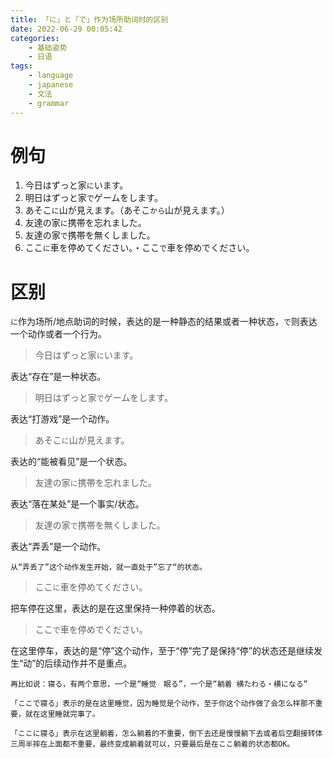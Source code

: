 ```yaml
---
title: 「に」と「で」作为场所助词时的区别
date: 2022-06-29 00:05:42
categories:
    - 基础姿势
    - 日语
tags:
    - language
    - japanese
    - 文法
    - grammar
---
```

# 例句
1. 今日はずっと家`に`います。
2. 明日はずっと家`で`ゲームをします。
3. あそこ`に`山が見えます。（あそこ`から`山が見えます。）
4. 友達の家`に`携帯を忘れました。
5. 友達の家`で`携帯を無くしました。
6. ここ`に`車を停めてください。・ここ`で`車を停めでください。

# 区别
`に`作为场所/地点助词的时候，表达的是一种静态的结果或者一种状态，`で`则表达一个动作或者一个行为。

> 今日はずっと家`に`います。

表达“存在”是一种状态。

> 明日はずっと家`で`ゲームをします。

表达“打游戏”是一个动作。

> あそこ`に`山が見えます。

表达的“能被看见”是一个状态。

> 友達の家`に`携帯を忘れました。

表达“落在某处”是一个事实/状态。

> 友達の家`で`携帯を無くしました。

表达“弄丢”是一个动作。

`从“弄丢了”这个动作发生开始，就一直处于”忘了“的状态。`

> ここ`に`車を停めてください。

把车停在这里，表达的是在这里保持一种停着的状态。

> ここ`で`車を停めでください。

在这里停车，表达的是“停”这个动作，至于“停”完了是保持“停”的状态还是继续发生“动”的后续动作并不是重点。

```text
再比如说：寝る，有两个意思，一个是“睡觉　眠る”，一个是“躺着 横たわる・横になる”

「ここで寝る」表示的是在这里睡觉，因为睡觉是个动作，至于你这个动作做了会怎么样那不重要，就在这里睡就完事了。

「ここに寝る」表示在这里躺着，怎么躺着的不重要，倒下去还是慢慢躺下去或者后空翻接转体三周半摔在上面都不重要，最终变成躺着就可以，只要最后是在ここ躺着的状态都OK。
```
